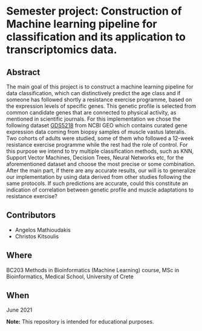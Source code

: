 # Semester project: Construction of Machine learning pipeline for classification and its application to transcriptomics data.


## Abstract
The main goal of this project is to construct a machine learning pipeline for data classification, which
can distinctively predict the age class and if someone has followed shortly a resistance exercise
programme, based on the expression levels of specific genes. This genetic profile is selected from
common candidate genes that are connected to physical activity, as mentioned in scientific journals. For this implementation we chose the following dataset [GDS5218](https://www.ncbi.nlm.nih.gov/sites/GDSbrowser?acc=GDS5218#details) from NCBI GEO which
contains curated gene expression data coming from biopsy samples of muscle vastus lateralis. Two
cohorts of adults were studied, some of them who followed a 12-week resistance exercise programme
while the rest had the role of control. For this purpose we intend to try multiple classification methods,
such as KNN, Support Vector Machines, Decision Trees, Neural Networks etc, for the aforementioned
dataset and choose the most precise or some combination. After the main part, if there are any accurate
results, our will is to generalize our implementation by using data derived from other studies following
the same protocols. If such predictions are accurate, could this constitute an indication of correlation
between genetic profile and muscle adaptations to resistance exercise?

## Contributors
- Angelos Mathioudakis
- Christos Kitsoulis

## Where
BC203 Methods in Bioinformatics (Machine Learning) course, 
MSc in Bioinformatics, 
Medical School, 
University of Crete

## When
June 2021

**Note:** This repository is intended for educational purposes.
